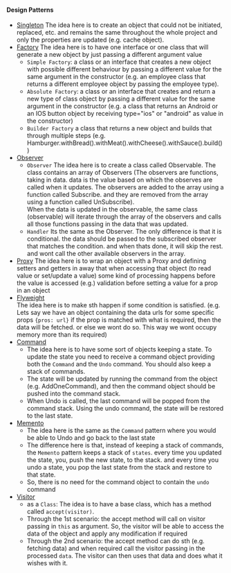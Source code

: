 #### Design Patterns
 - [Singleton](./singleton)
 The idea here is to create an object that could not be initiated, replaced, etc. and remains the same throughout the whole project and only the properties are updated (e.g. cache object).<br/>
 - [Factory](./factory)
 The idea here is to have one interface or one class that will generate a new object by just passing a different argument value<br/>
   - `Simple Factory`:
   a class or an interface that creates a new object with possible different behaviour by passing a different value for the same argument in the constructor (e.g. an employee class that returns a different employee object by passing the employee type).<br/>
   - `Absolute Factory`:
   a class or an interface that creates and return a new type of class object by passing a different value for the same argument in the constructor (e.g. a class that returns an Android or an IOS button object by receiving type="ios" or "android" as value in the constructor)<br/>
   - `Builder Factory`
   a class that returns a new object and builds that through multiple steps (e.g. Hamburger.withBread().withMeat().withCheese().withSauce().build())<br/>
 - [Observer](./3observer/)
   - `Observer`
    The idea here is to create a class called Observable. The class contains an array of Observers (The observers are functions, taking in data. data is the value based on which the observes are called when it updates. The observers are added to the array using a function called Subscribe. and they are removed from the array using a function called UnSubscribe).<br/>
    When the data is updated in the observable, the same class (observable) will iterate through the array of the observers and calls all those functions passing in the data that was updated.<br/>
   - `Handler`
    Its the same as the Observer. The only difference is that it is conditional. the data should be passed to the subscribed observer that matches the condition. and when thats done, it will skip the rest. and wont call the other available observers in the array.<br/>
 - [Proxy](./4proxy)
 The idea here is to wrap an object with a Proxy and defining setters and getters in away that when accessing that object (to read value or set/update a value) some kind of processing happens before the value is accessed (e.g.) validation before setting a value for a prop in an object<br/>
- [Flyweight](./5flyweight)<br/>
 The idea here is to make sth happen if some condition is satisfied. (e.g. Lets say we have an object containing the data urls for some specific props `{pros: url}` if the prop is matched with what is required, then the data will be fetched. or else we wont do so. This way we wont occupy memory more than its required)<br/>
- [Command](./6command/)
  - The idea here is to have some sort of objects keeping a state. To update the state you need to receive a command object providing both the `Command` and the `Undo` command. You should also keep a stack of commands.
  - The state will be updated by running the command from the object (e.g. AddOneCommand), and then the command object should be pushed into the command stack. 
  - When Undo is  called, the last command will be popped from the command stack. Using the undo command, the state will be restored to the last state.<br/>
- [Memento](./7memento/)
  - The idea here is the same as the `Command` pattern where you would be able to Undo and go back to the last state
  - The difference here is that, instead of keeping a stack of commands, the `Memento` pattern keeps a stack of `states`. every time you updated the state, you, push the new state, to the stack. and every time you undo a state, you pop the last state from the stack and restore to that state.
  - So, there is no need for the command object  to contain the `undo` command <br/>
- [Visitor](./8visitor/)
  - as a `Class`: The idea is to have a base class, which has a method called `accept(visitor)`.
   - Through the 1st scenario: the accept method will call on visitor passing in `this` as argument. So, the visitor will be able to access the data of the object and apply any modification if required
   - Through the 2nd scenario: the accept method can do sth (e.g. fetching data) and when required call the visitor passing in the processed `data`. The visitor can then uses that data and does what it wishes with it.<br/>
  